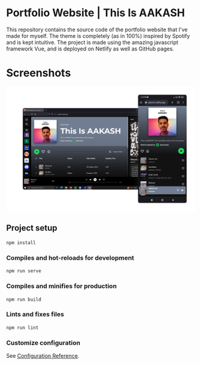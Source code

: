 # Portfolio Website | This Is AAKASH
This repository contains the source code of the portfolio website that I've made for myself. The theme is completely (as in 100%) inspired by Spotify and is kept intuitive. The project is made using the amazing javascript framework Vue, and is deployed on Netlify as well as GitHub pages. 

# Screenshots
![Alt text](./screenshots/screenshot.png)

## Project setup
```
npm install
```

### Compiles and hot-reloads for development
```
npm run serve
```

### Compiles and minifies for production
```
npm run build
```

### Lints and fixes files
```
npm run lint
```

### Customize configuration
See [Configuration Reference](https://cli.vuejs.org/config/).
